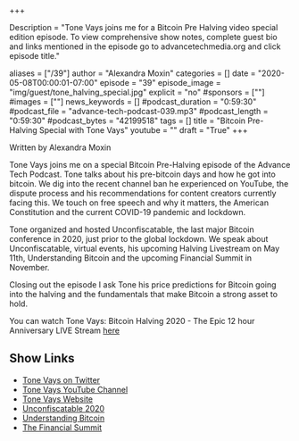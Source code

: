 +++

Description = "Tone Vays joins me for a Bitcoin Pre Halving video special edition episode. To view comprehensive show notes, complete guest bio and links mentioned in the episode go to advancetechmedia.org and click episode title."

aliases = ["/39"]
author = "Alexandra Moxin"
categories = []
date = "2020-05-08T00:00:01-07:00"
episode = "39"
episode_image = "img/guest/tone_halving_special.jpg"
explicit = "no"
#sponsors = [""]
#images = [""]
news_keywords = []
#podcast_duration = "0:59:30"
#podcast_file = "advance-tech-podcast-039.mp3"
#podcast_length = "0:59:30"
#podcast_bytes = "42199518"
tags = []
title = "Bitcoin Pre-Halving Special with Tone Vays"
youtube = ""
draft = "True"
+++

Written by Alexandra Moxin

Tone Vays joins me on a special Bitcoin Pre-Halving episode of the Advance Tech Podcast. Tone talks about his pre-bitcoin days and how he got into bitcoin. We dig into the recent channel ban he experienced on YouTube, the dispute process and his recommendations for content creators currently facing this. We touch on free speech and why it matters, the American Constitution and the current COVID-19 pandemic and lockdown.

Tone organized and hosted Unconfiscatable, the last major Bitcoin conference in 2020, just prior to the global lockdown. We speak about Unconfiscatable, virtual events, his upcoming Halving Livestream on May 11th,  Understanding Bitcoin and the upcoming Financial Summit in November.

Closing out the episode I ask Tone his price predictions for Bitcoin going into the halving and the fundamentals that make Bitcoin a strong asset to hold.

You can watch Tone Vays: Bitcoin Halving 2020 - The Epic 12 hour Anniversary LIVE Stream [here](https://www.youtube.com/watch?v=VTAJHcsb8zk)

## Show Links

* [Tone Vays on Twitter](https://twitter.com/ToneVays)
* [Tone Vays YouTube Channel](https://www.youtube.com/channel/UCbiWJYRg8luWHnmNkJRZEnw)
* [Tone Vays Website](https://tonevays.com/)
* [Unconfiscatable 2020](https://unconfiscatable.com/)
* [Understanding Bitcoin](https://understandingbtc.com/)
* [The Financial Summit](https://thefinancialsummit.com/)
